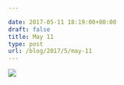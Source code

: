```yaml
---

date: 2017-05-11 18:19:00+00:00
draft: false
title: May 11
type: post
url: /blog/2017/5/may-11
---
```


![](image-asset.gif)

